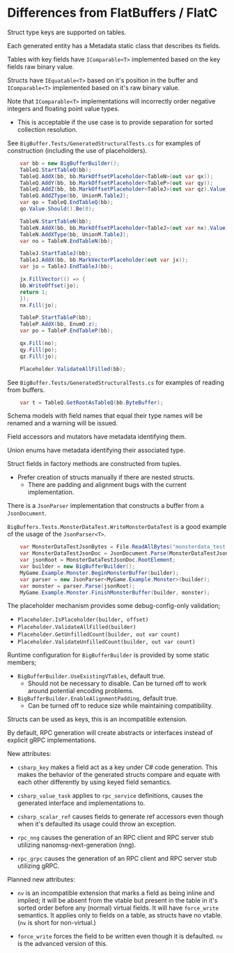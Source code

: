 # Differences from FlatBuffers / FlatC

Struct type keys are supported on tables.

Each generated entity has a Metadata static class that describes its fields.

Tables with key fields have `IComparable<T>` implemented based on the key fields raw binary value.

Structs have `IEquatable<T>` based on it's position in the buffer and `IComparable<T>` implemented based on it's raw binary value.

Note that `IComparable<T>` implementations will incorrectly order negative integers and floating point value types.
- This is acceptable if the use case is to provide separation for sorted collection resolution.

See `BigBuffer.Tests/GeneratedStructuralTests.cs` for examples of construction (including the use of placeholders).
```csharp
	var bb = new BigBufferBuilder();
	TableQ.StartTableQ(bb);
	TableQ.AddX(bb, bb.MarkOffsetPlaceholder<TableN>(out var qx));
	TableQ.AddY(bb, bb.MarkOffsetPlaceholder<TableP>(out var qy));
	TableQ.AddZ(bb, bb.MarkOffsetPlaceholder<TableJ>(out var qz).Value);
	TableQ.AddZType(bb, UnionM.TableJ);
	var qo = TableQ.EndTableQ(bb);
	qo.Value.Should().Be(0);

	TableN.StartTableN(bb);
	TableN.AddX(bb, bb.MarkOffsetPlaceholder<TableJ>(out var nx).Value);
	TableN.AddXType(bb, UnionM.TableJ);
	var no = TableN.EndTableN(bb);

	TableJ.StartTableJ(bb);
	TableJ.AddX(bb, bb.MarkVectorPlaceholder(out var jx));
	var jo = TableJ.EndTableJ(bb);

	jx.FillVector(() => {
	bb.WriteOffset(jo);
	return 1;
	});
	nx.Fill(jo);

	TableP.StartTableP(bb);
	TableP.AddX(bb, EnumO.z);
	var po = TableP.EndTableP(bb);

	qx.Fill(no);
	qy.Fill(po);
	qz.Fill(jo);

	Placeholder.ValidateAllFilled(bb);
```

See `BigBuffer.Tests/GeneratedStructuralTests.cs` for examples of reading from buffers.
```csharp
	var t = TableQ.GetRootAsTableQ(bb.ByteBuffer);
```

Schema models with field names that equal their type names will be renamed and a warning will be issued.

Field accessors and mutators have metadata identifying them.

Union enums have metadata identifying their associated type.

Struct fields in factory methods are constructed from tuples.
  - Prefer creation of structs manually if there are nested structs.
    - There are padding and alignment bugs with the current implementation.

There is a `JsonParser` implementation that constructs a buffer from a `JsonDocument`.

`BigBuffers.Tests.MonsterDataTest.WriteMonsterDataTest` is a good example of the usage of the `JsonParser<T>`.

```csharp
	var MonsterDataTestJsonBytes = File.ReadAllBytes("monsterdata_test.json");
	var MonsterDataTestJsonDoc = JsonDocument.Parse(MonsterDataTestJsonBytes);
	var jsonRoot = MonsterDataTestJsonDoc.RootElement;
	var builder = new BigBufferBuilder();
	MyGame.Example.Monster.BeginMonsterBuffer(builder);
	var parser = new JsonParser<MyGame.Example.Monster>(builder);
	var monster = parser.Parse(jsonRoot);
	MyGame.Example.Monster.FinishMonsterBuffer(builder, monster);
```

The placeholder mechanism provides some debug-config-only validation;
- `Placeholder.IsPlaceholder(builder, offset)`
- `Placeholder.ValidateAllFilled(builder)`
- `Placeholder.GetUnfilledCount(builder, out var count)`
- `Placeholder.ValidateUnfilledCount(builder, out var count)`

Runtime configuration for `BigBufferBuilder` is provided by some static members;
- `BigBufferBuilder.UseExistingVTables`, default true.
  - Should not be necessary to disable. Can be turned off to work
    around potential encoding problems.
- `BigBufferBuilder.EnableAlignmentPadding`, default true.
  - Can be turned off to reduce size while maintaining compatibility.

Structs can be used as keys, this is an incompatible extension.

By default, RPC generation will create abstracts or interfaces instead
of explicit gRPC implementations.

New attributes:
- `csharp_key` makes a field act as a key under C# code generation.
  This makes the behavior of the generated structs compare and equate
  with each other differently by using keyed field semantics.

- `csharp_value_task` applies to `rpc_service` definitions, causes
   the generated interface and implementations to.

- `csharp_scalar_ref` causes fields to generate ref accessors even
  though when it's defaulted its usage could throw an exception. 

- `rpc_nng` causes the generation of an RPC client and RPC server
  stub utilizing nanomsg-next-generation (nng).

- `rpc_grpc` causes the generation of an RPC client and RPC server
  stub utilizing gRPC.

Planned new attributes:
- `nv` is an incompatible extension that marks a field
  as being inline and implied; it will be absent from the vtable
  but present in the table in it's sorted order before any
  (normal) virtual fields. It will have `force_write` semantics.
  It applies only to fields on a table, as structs have no vtable.
  (`nv` is short for non-virtual.)

- `force_write` forces the field to be written even though
  it is defaulted. `nv` is the advanced version of this.
